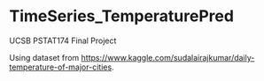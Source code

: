 # TimeSeries_TemperaturePred
UCSB PSTAT174 Final Project

Using dataset from https://www.kaggle.com/sudalairajkumar/daily-temperature-of-major-cities.
